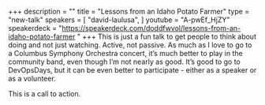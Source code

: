 +++
description = ""
title = "Lessons from an Idaho Potato Farmer"
type = "new-talk"
speakers = [
        "david-laulusa",
]
youtube = "A-pwEf_HjZY"
speakerdeck = "https://speakerdeck.com/doddfwvol/lessons-from-an-idaho-potato-farmer "
+++
This is just a fun talk to get people to think about doing and not just watching. Active, not passive. As much as I love to go to a Columbus Symphony Orchestra concert, it’s much better to play in the community band, even though I’m not nearly as good. It’s good to go to DevOpsDays, but it can be even better to participate - either as a speaker or as a volunteer.

This is a call to action.